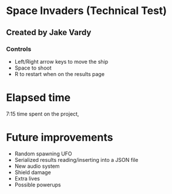 # Space Invaders (Technical Test)

## Created by Jake Vardy

### Controls
* Left/Right arrow keys to move the ship
* Space to shoot
* R to restart when on the results page

# Elapsed time
7:15 time spent on the project,

# Future improvements
* Random spawning UFO
* Serialized results reading/inserting into a JSON file
* New audio system
* Shield damage
* Extra lives
* Possible powerups
  
